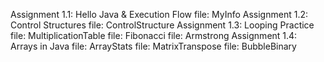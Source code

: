 Assignment 1.1: Hello Java & Execution Flow
file: MyInfo
Assignment 1.2: Control Structures
file: ControlStructure
Assignment 1.3: Looping Practice
file: MultiplicationTable
file: Fibonacci
file: Armstrong
Assignment 1.4: Arrays in Java
file: ArrayStats
file: MatrixTranspose
file: BubbleBinary

